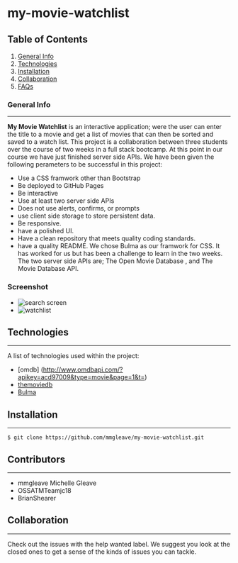 # my-movie-watchlist

## Table of Contents
1. [General Info](#general-info)
2. [Technologies](#technologies)
3. [Installation](#installation)
4. [Collaboration](#collaboration)
5. [FAQs](#faqs)
### General Info
***
**My Movie Watchlist** is an interactive application; were the user can enter the title to a movie and get a list of movies that can then be sorted and saved to a watch list. This project is a collaboration between three students over the course of two weeks in a full stack bootcamp. 
At this point in our course we have just finished server side APIs. We have been given the following perameters to be successful in this project:
- Use a CSS framwork other than Bootstrap
- Be deployed to GitHub Pages
- Be interactive
- Use at least two server side APIs
- Does not use alerts, confirms, or prompts
- use client side storage to store persistent data.
- Be responsive.
- have a polished UI.
- Have a clean repository that meets quality coding standards.
- have a quality README.
We chose Bulma as our framwork for CSS. It has worked for us but has been a challenge to learn in the two weeks. The two server side APIs are; The Open Movie Database , and The Movie Database API.

### Screenshot

- ![search screen](http://prnt.sc/12ecqid)
- ![watchlist](http://prnt.sc/12ecto8)
## Technologies
***
A list of technologies used within the project:
- [omdb] (http://www.omdbapi.com/?apikey=acd97009&type=movie&page=1&t=)
- [themoviedb]("https://api.themoviedb.org/3/trending/movie/week?api_key=f23e2048f00b4587198656f119cb73f4")
- [Bulma]("https://cdn.jsdelivr.net/npm/bulma@0.9.2/css/bulma.min.css")

## Installation
***
```
$ git clone https://github.com/mmgleave/my-movie-watchlist.git

```

## Contributors
***
- mmgleave Michelle Gleave
- OSSATMTeamjc18
- BrianShearer

## Collaboration
***
Check out the issues with the help wanted label. We suggest you look at the closed ones to get a sense of the kinds of issues you can tackle.


